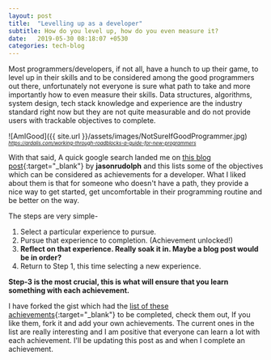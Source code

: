 ```yaml
---
layout: post
title:  "Levelling up as a developer"
subtitle: How do you level up, how do you even measure it?
date:   2019-05-30 08:18:07 +0530
categories: tech-blog
---
```

Most programmers/developers, if not all, have a hunch to up their game, to level up in their skills and to be considered among the good programmers out there, unfortunately not everyone is sure what path to take and more importantly how to even measure their skills. Data structures, algorithms, system design, tech stack knowledge and experience are the industry standard right now but they are not quite measurable and do not provide users with trackable objectives to complete.

![AmIGood]({{ site.url }}/assets/images/NotSureIfGoodProgrammer.jpg)
*<sub><sup>https://ardalis.com/working-through-roadblocks-a-guide-for-new-programmers</sup></sub>*

With that said, A quick google search landed me on [this blog post](https://jasonrudolph.com/blog/2011/08/09/programming-achievements-how-to-level-up-as-a-developer/){:target="_blank"} by **jasonrudolph** and this lists some of the objectives which can be considered as achievements for a developer. What I liked about them is that for someone who doesn't have a path, they provide a nice way to get started, get uncomfortable in their programming routine and be better on the way.

The steps are very simple-
1. Select a particular experience to pursue.
2. Pursue that experience to completion. (Achievement unlocked!)
3. **Reflect on that experience. Really soak it in. Maybe a blog post would be in order?**
4. Return to Step 1, this time selecting a new experience.

**Step-3 is the most crucial, this is what will ensure that you learn something with each achievement.**

I have forked the gist which had the [list of these achievements](https://gist.github.com/SaurabhGoyal/5f911bbef0dd5f11aaf7e8a5f7be1399){:target="_blank"} to be completed, check them out, If you like them, fork it and add your own achievements. The current ones in the list are really interesting and I am positive that everyone can learn a lot with each achievement. I'll be updating this post as and when I complete an achievement.

